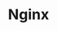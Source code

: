 ---
title: Nginx
categories:
  - web
docs:
  - id: java
    url: https://java.testcontainers.org/modules/nginx/
    maintainer: core
    example: |
      ```java
      var nginx = new NginxContainer<>(DockerImageName.parse("nginx:1.23.4-alpine"));
      nginx.start();
      ```
    installation: |
      ```xml
      <dependency>
          <groupId>org.testcontainers</groupId>
          <artifactId>nginx</artifactId>
          <version>1.20.0</version>
          <scope>test</scope>
      </dependency>
      ```
description: |
  Nginx is a web server that can also be used as a reverse proxy, load balancer, mail proxy and HTTP cache.
---